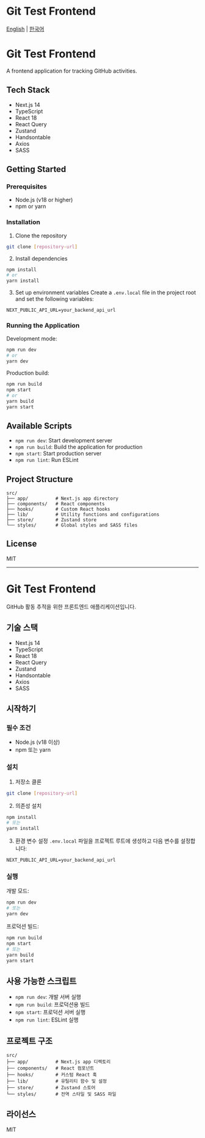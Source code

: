# Git Test Frontend

[English](#english) | [한국어](#korean)

<a id="english"></a>
# Git Test Frontend

A frontend application for tracking GitHub activities.

## Tech Stack

- Next.js 14
- TypeScript
- React 18
- React Query
- Zustand
- Handsontable
- Axios
- SASS

## Getting Started

### Prerequisites

- Node.js (v18 or higher)
- npm or yarn

### Installation

1. Clone the repository
```bash
git clone [repository-url]
```

2. Install dependencies
```bash
npm install
# or
yarn install
```

3. Set up environment variables
Create a `.env.local` file in the project root and set the following variables:
```
NEXT_PUBLIC_API_URL=your_backend_api_url
```

### Running the Application

Development mode:
```bash
npm run dev
# or
yarn dev
```

Production build:
```bash
npm run build
npm start
# or
yarn build
yarn start
```

## Available Scripts

- `npm run dev`: Start development server
- `npm run build`: Build the application for production
- `npm start`: Start production server
- `npm run lint`: Run ESLint

## Project Structure

```
src/
├── app/          # Next.js app directory
├── components/   # React components
├── hooks/        # Custom React hooks
├── lib/          # Utility functions and configurations
├── store/        # Zustand store
└── styles/       # Global styles and SASS files
```

## License

MIT

---

<a id="korean"></a>
# Git Test Frontend

GitHub 활동 추적을 위한 프론트엔드 애플리케이션입니다.

## 기술 스택

- Next.js 14
- TypeScript
- React 18
- React Query
- Zustand
- Handsontable
- Axios
- SASS

## 시작하기

### 필수 조건

- Node.js (v18 이상)
- npm 또는 yarn

### 설치

1. 저장소 클론
```bash
git clone [repository-url]
```

2. 의존성 설치
```bash
npm install
# 또는
yarn install
```

3. 환경 변수 설정
`.env.local` 파일을 프로젝트 루트에 생성하고 다음 변수를 설정합니다:
```
NEXT_PUBLIC_API_URL=your_backend_api_url
```

### 실행

개발 모드:
```bash
npm run dev
# 또는
yarn dev
```

프로덕션 빌드:
```bash
npm run build
npm start
# 또는
yarn build
yarn start
```

## 사용 가능한 스크립트

- `npm run dev`: 개발 서버 실행
- `npm run build`: 프로덕션용 빌드
- `npm start`: 프로덕션 서버 실행
- `npm run lint`: ESLint 실행

## 프로젝트 구조

```
src/
├── app/          # Next.js app 디렉토리
├── components/   # React 컴포넌트
├── hooks/        # 커스텀 React 훅
├── lib/          # 유틸리티 함수 및 설정
├── store/        # Zustand 스토어
└── styles/       # 전역 스타일 및 SASS 파일
```

## 라이선스

MIT